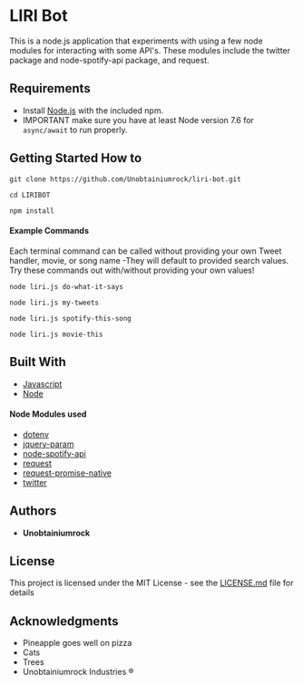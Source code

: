 # LIRI Bot

This is a node.js application that experiments with using a few node modules for interacting with some API's.
These modules include the twitter package and node-spotify-api package, and request.

## Requirements
* Install [Node.js](https://nodejs.org/en/download/) with the included npm.
* IMPORTANT make sure you have at least Node version 7.6 for `async/await` to run properly.

## Getting Started How to
```
git clone https://github.com/Unobtainiumrock/liri-bot.git 

cd LIRIBOT

npm install

```


#### Example Commands
Each terminal command can be called without providing your own Tweet handler, movie, or song name -They will default to provided search values. Try these commands out with/without providing your own values!

```
node liri.js do-what-it-says

node liri.js my-tweets

node liri.js spotify-this-song

node liri.js movie-this

```



## Built With

* [Javascript](https://eloquentjavascript.net/)
* [Node](https://nodejs.org/en/)

#### Node Modules used
* [dotenv](https://github.com/motdotla/dotenv)
* [jquery-param](https://github.com/knowledgecode/jquery-param)
* [node-spotify-api](https://github.com/ceckenrode/node-spotify-api)
* [request](https://github.com/request/request)
* [request-promise-native](https://github.com/request/request-promise-native)
* [twitter](https://github.com/desmondmorris/node-twitter)



## Authors

* **Unobtainiumrock**

## License

This project is licensed under the MIT License - see the [LICENSE.md](LICENSE.md) file for details

## Acknowledgments

* Pineapple goes well on pizza
* Cats
* Trees
* Unobtainiumrock Industries ®

